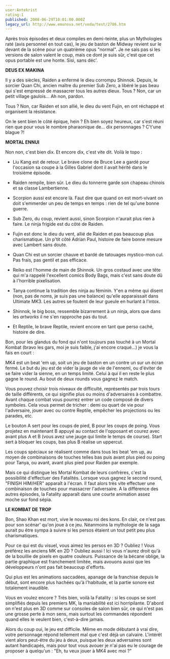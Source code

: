 ```yaml
---
user:Antekrist
rating:1
published: 2008-06-29T10:01:00.000Z
legacy_url: http://www.emunova.net/veda/test/2786.htm
---
```

Après trois épisodes et deux compiles en demi-teinte, plus un Mythologies raté (avis personnel en tout cas), le jeu de baston de Midway revient sur le devant de la scène pour un quatrième opus "normal". Je ne sais pas si les versions de salon valent le coup, mais ce dont je suis sûr, c'est que cet opus portable est une honte. Sisi, sans déc'.  

  

**DEUS EX MAKINA**  

Il y a des siècles, Raiden a enfermé le dieu corrompu Shinnok. Depuis, le sorcier Quan Chi, ancien maître du premier Sub Zero, a libéré le pas beau qui s'est empressé de massacrer tous les autres dieux. Tous ? Non, car un petit village gaulois... Ah non, pardon.  

Tous ? Non, car Raiden et son allié, le dieu du vent Fujin, en ont réchappé et organisent la résistance.  

On le sent bien le côté épique, hein ? Eh bien soyez heureux, car s'est réuni rien que pour vous le nombre pharaonique de... dix personnages ? C't'une blague ?!  

  

**MORTAL ENNUI**  

Non non, c'est bien dix. Et encore dix, c'est vite dit. Voilà le topo :   

- Liu Kang est de retour. Le brave clone de Bruce Lee a gardé pour l'occasion sa coupe à la Gilles Gabriel dont il avait hérité dans le troisième épisode.  

- Raiden rempile, bien sûr. Le dieu du tonnerre garde son chapeau chinois et sa classe Lambertienne.  

- Scorpion aussi est encore là. Faut dire que quand on est mort-vivant on doit s'emmerder un peu de temps en temps : rien de tel qu'une bonne guerre.  

- Sub Zero, du coup, revient aussi, sinon Scorpion n'aurait plus rien à faire. Le ninja frigide est du côté de Raiden.  

- Fujin est donc le dieu du vent, allié de Raiden et pas beaucoup plus charismatique. Un p'tit côté Adrian Paul, histoire de faire bonne mesure avec Lambert sans doute.  

- Quan Chi est un sorcier chauve et bardé de tatouages mystico-mon cul. Pas frais, pas gentil et pas efficace.  

- Reiko est l'homme de main de Shinnok. Un gros costaud avec une tête qui m'a rappelé l'excellent comics Body Bags, mais c'est sans doute dû à l'horrible pixelisation.  

- Tanya continue la tradition des ninja au féminin. Y'en a même qui disent (non, pas de noms, je suis pas une balance) qu'elle apparaissait dans Ultimate MK3\. Les autres se foutent de leur gueule en hurlant à l'intox.  

- Shinnok, le big boss, ressemble bizarrement à un ninja, alors que dans les _artworks_ il ne s'en rapproche pas du tout.  

- Et Reptile, le brave Reptile, revient encore en tant que perso caché, histoire de dire.  

  

Bon, pour les glandus du fond qui n'ont toujours pas touché à un Mortal Kombat (bravo les gars, moi je suis faible, j'ai encore craqué...) je vous la fais en court :  

MK4 est un beat 'em up, soit un jeu de baston en un contre un sur un écran fermé. Le but du jeu est de vider la jauge de vie de l'ennemi, ou d'éviter de se faire vider la sienne, en un temps limité. Celui à qui il en reste le plus gagne le round. Au bout de deux rounds vous gagnez le match.  

Vous pouvez choisir trois niveaux de difficulté, représentés par trois tours de taille différents, ce qui signifie plus ou moins d'adversaires à combattre. Avant chaque combat vous pourrez entrer un code composé de divers symboles. Cela vous permet de tricher : demi ou quart de vie pour l'adversaire, jouer avec ou contre Reptile, empêcher les projections ou les parades, etc.  

Le bouton A sert pour les coups de pied, B pour les coups de poing. Vous projetez en maintenant B appuyé au contact de l'opposant et courez avec avant plus A et B (vous avez une jauge qui limite le temps de course). Start sert à bloquer les coups, bas plus B réalise un uppercut.  

Les coups spéciaux se réalisent comme dans tous les beat 'em up, au moyen de combinaisons de touches telles bas puis avant plus pied ou poing pour Tanya, ou avant, avant plus pied pour Raiden par exemple.  

Mais ce qui distingue les Mortal Kombat de leurs confrères, c'est la possibilité d'effectuer des Fatalités. Lorsque vous gagnez le second round, "FINISH HIM/HER" apparaît à l'écran. Il faut alors très vite effectuer une combinaison de touches pour massacrer l'adversaire. A la différence des autres épisodes, la Fatality apparaît dans une courte animation assez moche sur fond sépia.  

  

**LE KOMBAT DE TROP**  

Bon, Shao Khan est mort, vive le nouveau roi des kons. En clair, ce n'est pas pour son scénar' qu'on joue à ce jeu. Néanmoins la mythologie de la saga aurait pu être sympa à suivre si les persos étaient un tout petit peu plus charismatiques.  

Pour ce qui est du visuel, vous aimez les persos en 3D ? Oubliez ! Vous préférez les anciens MK en 2D ? Oubliez aussi ! Ici vous n'aurez droit qu'à de la bouillie de pixels en quatre couleurs. Puissance de la bécane oblige, la partie graphique est franchement limitée, mais avouons aussi que les développeurs n'ont pas fait beaucoup d'efforts.  

Qui plus est les animations saccadées, apanage de la franchise depuis le début, sont encore plus hachées qu'à l'habitude, et la partie sonore est totalement inaudible.  

Vous en voulez encore ? Très bien, voilà la Fatality : si les coups se sont simplifiés depuis les premiers MK, la maniabilité est ici horripilante. D'abord on n'est plus en 3D comme sur consoles de salon bien sûr, ce qui n'est pas une grosse perte à mon sens, mais surtout les commandes répondent quand elles le veulent bien, c'est-à-dire jamais.  

Alors du coup oui, le jeu est difficile. Même en mode débutant à vrai dire, votre personnage répond tellement mal que c'est déjà un calvaire. L'intérêt vient alors peut-être du jeu à deux, puisque les deux adversaires sont autant handicapés, mais pour tout vous avouer je n'ai pas eu le courage de proposer à quelqu'un : "Eh, tu veux jouer à MK4 avec moi ?"